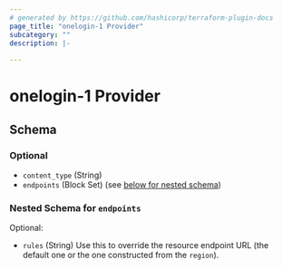 ```yaml
---
# generated by https://github.com/hashicorp/terraform-plugin-docs
page_title: "onelogin-1 Provider"
subcategory: ""
description: |-
  
---
```


# onelogin-1 Provider





<!-- schema generated by tfplugindocs -->
## Schema

### Optional

- `content_type` (String)
- `endpoints` (Block Set) (see [below for nested schema](#nestedblock--endpoints))

<a id="nestedblock--endpoints"></a>
### Nested Schema for `endpoints`

Optional:

- `rules` (String) Use this to override the resource endpoint URL (the default one or the one constructed from the `region`).
